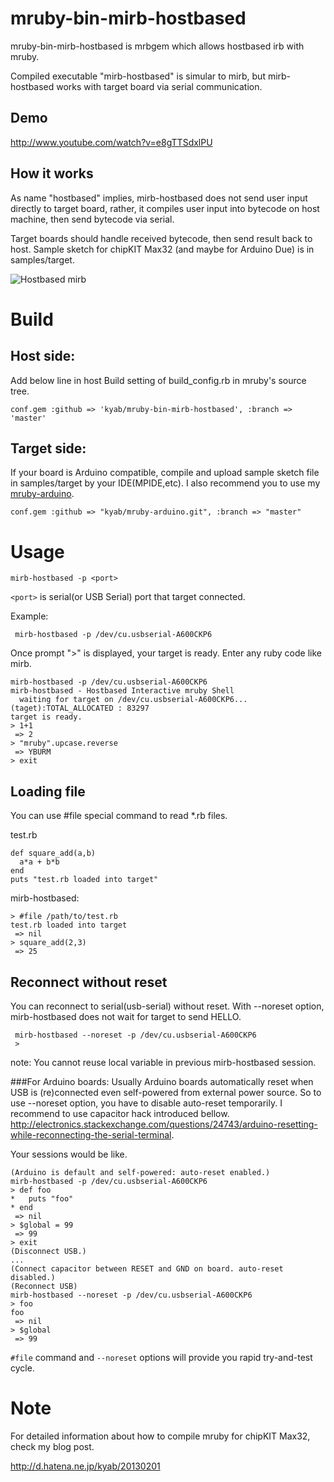 # mruby-bin-mirb-hostbased
mruby-bin-mirb-hostbased is mrbgem which allows hostbased irb with mruby.

Compiled executable "mirb-hostbased" is simular to mirb, but mirb-hostbased
works with target board via serial communication.

## Demo
 http://www.youtube.com/watch?v=e8gTTSdxlPU
 
## How it works
As name "hostbased" implies, mirb-hostbased does not send user input directly to
target board, rather, it compiles user input into bytecode on host machine, then send bytecode via serial.

Target boards should handle received bytecode, then send result back to host.
Sample sketch for chipKIT Max32 (and maybe for Arduino Due) is in samples/target.

![Hostbased mirb](https://cacoo.com/diagrams/EmmKpYRK6YEvRwcE-44F09.png)

# Build
## Host side:
Add below line in host Build setting of build_config.rb in mruby's source tree.

```
conf.gem :github => 'kyab/mruby-bin-mirb-hostbased', :branch => 'master'
```

## Target side:
If your board is Arduino compatible, compile and upload sample sketch file in samples/target by your IDE(MPIDE,etc).
I also recommend you to use my [mruby-arduino](https://github.com/kyab/mruby-arduino).

```
conf.gem :github => "kyab/mruby-arduino.git", :branch => "master"
```

# Usage
```
mirb-hostbased -p <port>
```
`<port>` is serial(or USB Serial) port that target connected.

Example:
```
 mirb-hostbased -p /dev/cu.usbserial-A600CKP6
```

Once prompt ">" is displayed, your target is ready. Enter any ruby code like mirb.
```
mirb-hostbased -p /dev/cu.usbserial-A600CKP6 
mirb-hostbased - Hostbased Interactive mruby Shell
  waiting for target on /dev/cu.usbserial-A600CKP6...
(taget):TOTAL_ALLOCATED : 83297
target is ready.
> 1+1
 => 2
> "mruby".upcase.reverse
 => YBURM
> exit
```

## Loading file
You can use #file special command to read *.rb files.

test.rb
```
def square_add(a,b)
  a*a + b*b
end
puts "test.rb loaded into target"
```

mirb-hostbased:
```
> #file /path/to/test.rb
test.rb loaded into target
 => nil
> square_add(2,3)
 => 25
```

## Reconnect without reset
You can reconnect to serial(usb-serial) without reset. 
With --noreset option, mirb-hostbased does not wait for target to send HELLO.

```
 mirb-hostbased --noreset -p /dev/cu.usbserial-A600CKP6
 >
```
note: You cannot reuse local variable in previous mirb-hostbased session.

###For Arduino boards:
Usually Arduino boards automatically reset when USB is (re)connected even self-powered from external power source. So to use --noreset option,
you have to disable auto-reset temporarily. 
I recommend to use capacitor hack introduced bellow.
http://electronics.stackexchange.com/questions/24743/arduino-resetting-while-reconnecting-the-serial-terminal.

Your sessions would be like.
```
(Arduino is default and self-powered: auto-reset enabled.)
mirb-hostbased -p /dev/cu.usbserial-A600CKP6
> def foo
*   puts "foo"
* end
 => nil
> $global = 99
 => 99
> exit
(Disconnect USB.)
...
(Connect capacitor between RESET and GND on board. auto-reset disabled.)
(Reconnect USB)
mirb-hostbased --noreset -p /dev/cu.usbserial-A600CKP6
> foo
foo
 => nil
> $global
 => 99
```

```#file``` command and ```--noreset``` options will provide you rapid try-and-test cycle.

# Note
For detailed information about how to compile mruby for chipKIT Max32, check my blog post.

http://d.hatena.ne.jp/kyab/20130201



